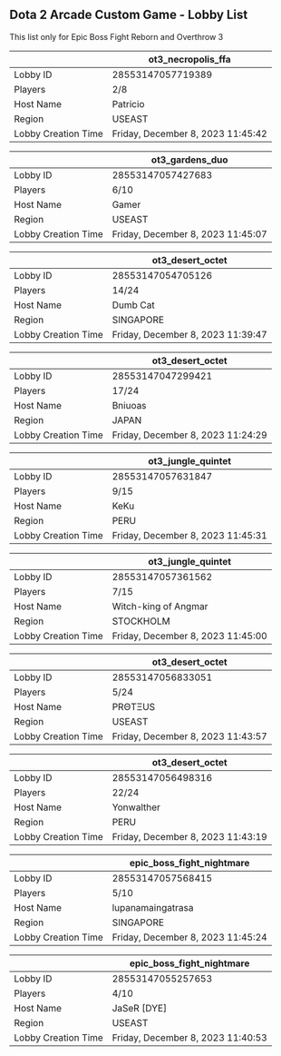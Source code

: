 ## Dota 2 Arcade Custom Game - Lobby List

This list only for Epic Boss Fight Reborn and Overthrow 3

|  | ot3_necropolis_ffa |
| ------ | ------ |
| Lobby ID | 28553147057719389 |
| Players | 2/8 |
| Host Name | Patricio |
| Region | USEAST |
| Lobby Creation Time | Friday, December 8, 2023 11:45:42 |


|  | ot3_gardens_duo |
| ------ | ------ |
| Lobby ID | 28553147057427683 |
| Players | 6/10 |
| Host Name | Gamer |
| Region | USEAST |
| Lobby Creation Time | Friday, December 8, 2023 11:45:07 |


|  | ot3_desert_octet |
| ------ | ------ |
| Lobby ID | 28553147054705126 |
| Players | 14/24 |
| Host Name | Dumb Cat |
| Region | SINGAPORE |
| Lobby Creation Time | Friday, December 8, 2023 11:39:47 |


|  | ot3_desert_octet |
| ------ | ------ |
| Lobby ID | 28553147047299421 |
| Players | 17/24 |
| Host Name | Bniuoas |
| Region | JAPAN |
| Lobby Creation Time | Friday, December 8, 2023 11:24:29 |


|  | ot3_jungle_quintet |
| ------ | ------ |
| Lobby ID | 28553147057631847 |
| Players | 9/15 |
| Host Name | KeKu |
| Region | PERU |
| Lobby Creation Time | Friday, December 8, 2023 11:45:31 |


|  | ot3_jungle_quintet |
| ------ | ------ |
| Lobby ID | 28553147057361562 |
| Players | 7/15 |
| Host Name | Witch-king of Angmar |
| Region | STOCKHOLM |
| Lobby Creation Time | Friday, December 8, 2023 11:45:00 |


|  | ot3_desert_octet |
| ------ | ------ |
| Lobby ID | 28553147056833051 |
| Players | 5/24 |
| Host Name | PRΘTΞUS |
| Region | USEAST |
| Lobby Creation Time | Friday, December 8, 2023 11:43:57 |


|  | ot3_desert_octet |
| ------ | ------ |
| Lobby ID | 28553147056498316 |
| Players | 22/24 |
| Host Name | Yonwalther |
| Region | PERU |
| Lobby Creation Time | Friday, December 8, 2023 11:43:19 |


|  | epic_boss_fight_nightmare |
| ------ | ------ |
| Lobby ID | 28553147057568415 |
| Players | 5/10 |
| Host Name | lupanamaingatrasa |
| Region | SINGAPORE |
| Lobby Creation Time | Friday, December 8, 2023 11:45:24 |


|  | epic_boss_fight_nightmare |
| ------ | ------ |
| Lobby ID | 28553147055257653 |
| Players | 4/10 |
| Host Name | JaSeR [DYE] |
| Region | USEAST |
| Lobby Creation Time | Friday, December 8, 2023 11:40:53 |


